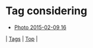 <!--
title: Tag considering
date: 2020-06-28T15:00:41.082Z
tags:
-->
# Tag considering

 * [Photo 2015-02-09 16](110548166627.md)

| [Tags](tags.md) | [Top](index.md) |
